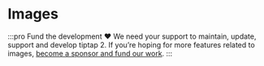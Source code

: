 # Images

:::pro Fund the development ♥
We need your support to maintain, update, support and develop tiptap 2. If you’re hoping for more features related to images, [become a sponsor and fund our work](/sponsor).
:::

<demo name="Examples/Images" />
